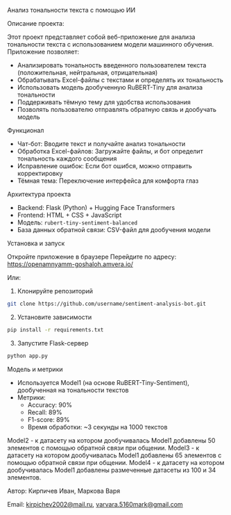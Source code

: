 Анализ тональности текста с помощью ИИ

Описание проекта:

Этот проект представляет собой веб-приложение для анализа тональности текста с использованием модели машинного обучения. Приложение позволяет:
- Анализировать тональность введенного пользователем текста (положительная, нейтральная, отрицательная)
- Обрабатывать Excel-файлы с текстами и определять их тональность
- Использовать модель дообученную RuBERT-Tiny для анализа тональности
- Поддерживать тёмную тему для удобства использования
- Позволять пользователю отправлять обратную связь и дообучать модель

Функционал
- Чат-бот: Вводите текст и получайте анализ тональности
- Обработка Excel-файлов: Загружайте файлы, и бот определит тональность каждого сообщения
- Исправление ошибок: Если бот ошибся, можно отправить корректировку
- Тёмная тема: Переключение интерфейса для комфорта глаз

Архитектура проекта
- Backend: Flask (Python) + Hugging Face Transformers
- Frontend: HTML + CSS + JavaScript
- Модель: `rubert-tiny-sentiment-balanced`
- База данных обратной связи: CSV-файл для дообучения модели

Установка и запуск

Откройте приложение в браузере
Перейдите по адресу: https://openamnyamm-goshaloh.amvera.io/

Или:
1. Клонируйте репозиторий
```bash
git clone https://github.com/username/sentiment-analysis-bot.git
```

2. Установите зависимости
```bash
pip install -r requirements.txt
```

3. Запустите Flask-сервер
```bash
python app.py
```

Модель и метрики
- Используется Model1 (на основе RuBERT-Tiny-Sentiment), дообученная на тональности текстов
- Метрики:
  - Accuracy: 90%
  - Recall: 89%
  - F1-score: 89%
  - Время обработки: ~3 секунды на 1000 текстов
    
Model2 - к датасету на котором дообучивалась Model1 добавлены 50 элементов с помощью обратной связи при общении.
Model3 - к датасету на котором дообучивалась Model1 добавлены 65 элементов с помощью обратной связи при общении.
Model4 - к датасету на котором дообучивалась Model1 добавлены размеченные датасеты из 100 и 34 элементов.

Автор: Кирпичев Иван, Маркова Варя

Email: kirpichev2002@mail.ru, varvara.5160mark@gmail.com
